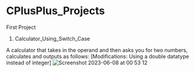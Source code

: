 # CPlusPlus_Projects

First Project 
1. Calculator_Using_Switch_Case

A calculator that takes in the operand and then asks you for two numbers, calculates and outputs as follows: [Modifications: Using a double datatype instead of integer]
![Screenshot 2023-06-08 at 00 53 12](https://github.com/UlrichJvR/CPlusPlus_Projects/assets/62884637/9f9dc745-1c71-4827-885a-bd08f1f36375)
